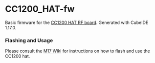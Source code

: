 # CC1200_HAT-fw

Basic firmware for the [CC1200 HAT RF board](https://github.com/M17-Project/CC1200_HAT-hw). Generated with CubeIDE 1.17.0.

### Flashing and Usage

Please consult the [M17 Wiki](https://wiki.m17foundation.org/index.php?title=M17_hotspot) for instructions on how to flash and use the CC1200 hat.
